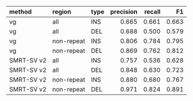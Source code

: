 |method     |region     |type | precision| recall|    F1|
|:----------|:----------|:----|---------:|------:|-----:|
|vg         |all        |INS  |     0.665|  0.661| 0.663|
|vg         |all        |DEL  |     0.688|  0.500| 0.579|
|vg         |non-repeat |INS  |     0.806|  0.784| 0.795|
|vg         |non-repeat |DEL  |     0.869|  0.762| 0.812|
|SMRT-SV v2 |all        |INS  |     0.757|  0.536| 0.628|
|SMRT-SV v2 |all        |DEL  |     0.848|  0.630| 0.723|
|SMRT-SV v2 |non-repeat |INS  |     0.880|  0.680| 0.767|
|SMRT-SV v2 |non-repeat |DEL  |     0.971|  0.824| 0.891|
